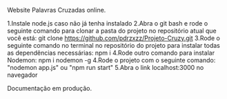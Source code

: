 Website Palavras Cruzadas online.

1.Instale node.js caso não já tenha instalado
2.Abra o git bash e rode o seguinte comando para clonar a pasta do projeto no repositório atual que você está: git clone https://github.com/pdrzxzz/Projeto-Cruzy.git
3.Rode o seguinte comando no terminal no repositório do projeto para instalar todas as dependências necessárias: npm i
4.Rode outro comando para instalar Nodemon: npm i nodemon -g
4.Rode o projeto com o seguinte comando: "nodemon app.js" ou "npm run start"
5.Abra o link localhost:3000 no navegador 

Documentação em produção.
